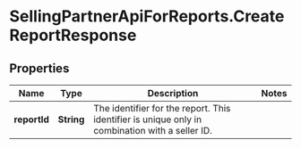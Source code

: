 # SellingPartnerApiForReports.CreateReportResponse

## Properties
Name | Type | Description | Notes
------------ | ------------- | ------------- | -------------
**reportId** | **String** | The identifier for the report. This identifier is unique only in combination with a seller ID. | 


